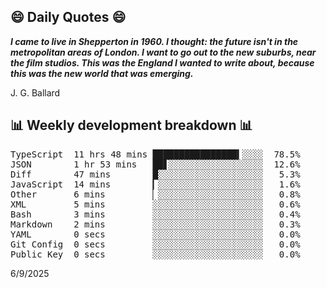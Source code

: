 ## 😄 Daily Quotes 😄

_**I came to live in Shepperton in 1960. I thought: the future isn't in the metropolitan areas of London. I want to go out to the new suburbs, near the film studios. This was the England I wanted to write about, because this was the new world that was emerging.**_

J. G. Ballard



## 📊 Weekly development breakdown 📊

<pre>TypeScript  11 hrs 48 mins ████████████████▍░░░░  78.5%
JSON        1 hr 53 mins   ██▋░░░░░░░░░░░░░░░░░░  12.6%
Diff        47 mins        █░░░░░░░░░░░░░░░░░░░░   5.3%
JavaScript  14 mins        ▎░░░░░░░░░░░░░░░░░░░░   1.6%
Other       6 mins         ▏░░░░░░░░░░░░░░░░░░░░   0.8%
XML         5 mins         ░░░░░░░░░░░░░░░░░░░░░   0.6%
Bash        3 mins         ░░░░░░░░░░░░░░░░░░░░░   0.4%
Markdown    2 mins         ░░░░░░░░░░░░░░░░░░░░░   0.3%
YAML        0 secs         ░░░░░░░░░░░░░░░░░░░░░   0.0%
Git Config  0 secs         ░░░░░░░░░░░░░░░░░░░░░   0.0%
Public Key  0 secs         ░░░░░░░░░░░░░░░░░░░░░   0.0%</pre>

6/9/2025